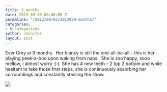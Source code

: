 ```yaml
---
title: 9 months
date: 2013-09-03 00:00:00 Z
permalink: "/2013/09/03/2013929-months/"
categories:
- Uncategorized
author: Jennifer
layout: post
---
```


Ever Grey at 9 months. &nbsp;Her blanky is still the end-all-be-all &#8211; this is her playing peek-a-boo upon waking from naps. &nbsp;She is soo happy, sooo mellow, I almost worry :):) &nbsp;She has 4 new teeth &#8211; 2 top 2 bottom and while hesitant to take those first steps, she is continuously absorbing her surroundings and constantly stealing the show. &nbsp;

<div class="image-gallery-wrapper">
  <p>
    <img src="http://static1.squarespace.com/static/50db6bb3e4b015296cd43789/50dfa5b1e4b0dc6320e0b5ea/52253d78e4b07f56d0a2d1d2/1378172547635/2013-08-31+15.35.46.jpg.46.jpg?format=original" />
  </p>
</div>
